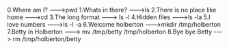 0.Where am I? --->pwd
1.Whats in there? --->ls
2.There is no place like home --->cd
3.The long format ---> ls -l
4.Hidden files --->ls -la 
5.I love numbers --->ls -l -a
6.Welcome holberton --->mkdir /tmp/holberton
7.Betty in Holberton ---> mv /tmp/betty /tmp/holberton
8.Bye bye Betty ---> rm /tmp/holberton/betty